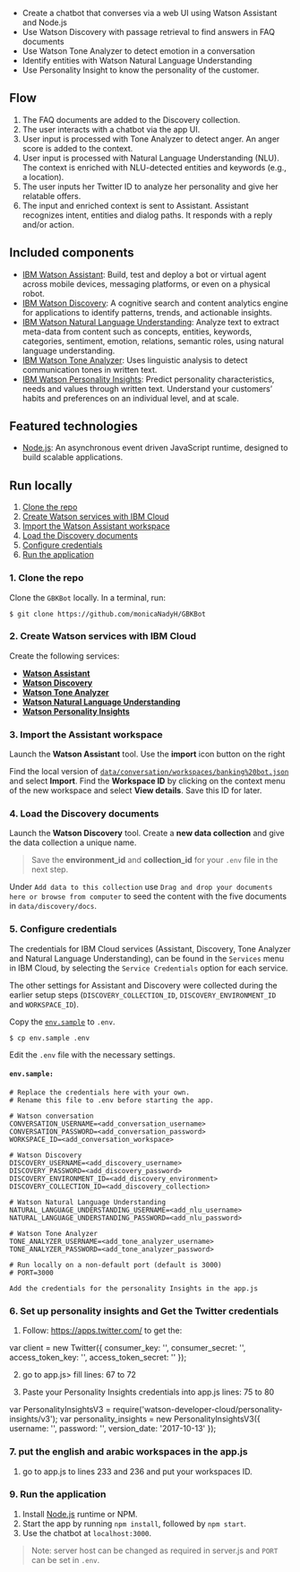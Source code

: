 
* Create a chatbot that converses via a web UI using Watson Assistant and Node.js
* Use Watson Discovery with passage retrieval to find answers in FAQ documents
* Use Watson Tone Analyzer to detect emotion in a conversation
* Identify entities with Watson Natural Language Understanding
* Use Personality Insight to know the personality of the customer.

## Flow
1. The FAQ documents are added to the Discovery collection.
2. The user interacts with a chatbot via the app UI.
3. User input is processed with Tone Analyzer to detect anger. An anger score is added to the context.
4. User input is processed with Natural Language Understanding (NLU). The context is enriched with NLU-detected entities and keywords (e.g., a location).
5. The user inputs her Twitter ID to analyze her personality and give her relatable offers.
6. The input and enriched context is sent to Assistant. Assistant recognizes intent, entities and dialog paths. It responds with a reply and/or action.


## Included components

* [IBM Watson Assistant](https://www.ibm.com/watson/developercloud/conversation.html): Build, test and deploy a bot or virtual agent across mobile devices, messaging platforms, or even on a physical robot.
* [IBM Watson Discovery](https://www.ibm.com/watson/developercloud/discovery.html): A cognitive search and content analytics engine for applications to identify patterns, trends, and actionable insights.
* [IBM Watson Natural Language Understanding](https://www.ibm.com/watson/developercloud/natural-language-understanding.html): Analyze text to extract meta-data from content such as concepts, entities, keywords, categories, sentiment, emotion, relations, semantic roles, using natural language understanding.
* [IBM Watson Tone Analyzer](https://www.ibm.com/watson/services/tone-analyzer/): Uses linguistic analysis to detect communication tones in written text.
* [IBM Watson Personality Insights](https://www.ibm.com/watson/services/personality-insights/): Predict personality characteristics, needs and values through written text. Understand your customers’ habits and preferences on an individual level, and at scale.

## Featured technologies
* [Node.js](https://nodejs.org/): An asynchronous event driven JavaScript runtime, designed to build scalable applications.



## Run locally

1. [Clone the repo](#1-clone-the-repo)
2. [Create Watson services with IBM Cloud](#2-create-watson-services-with-ibm-bluemix)
3. [Import the Watson Assistant workspace](#3-import-the-conversation-workspace)
4. [Load the Discovery documents](#4-load-the-discovery-documents)
5. [Configure credentials](#5-configure-credentials)
5. [Run the application](#6-run-the-application)

### 1. Clone the repo

Clone the `GBKBot` locally. In a terminal, run:

```
$ git clone https://github.com/monicaNadyH/GBKBot
```

### 2. Create Watson services with IBM Cloud

Create the following services:

* [**Watson Assistant**](https://console.ng.bluemix.net/catalog/services/conversation)
* [**Watson Discovery**](https://console.ng.bluemix.net/catalog/services/discovery)
* [**Watson Tone Analyzer**](https://console.ng.bluemix.net/catalog/services/tone-analyzer)
* [**Watson Natural Language Understanding**](https://console.ng.bluemix.net/catalog/services/natural-language-understanding)
* [**Watson Personality Insights**](https://console.bluemix.net/catalog/services/personality-insights)


### 3. Import the Assistant workspace

Launch the **Watson Assistant** tool. Use the **import** icon button on the right



Find the local version of [`data/conversation/workspaces/banking%20bot.json`](data/conversation/workspaces/banking%20bot.json) and select
**Import**. Find the **Workspace ID** by clicking on the context menu of the new
workspace and select **View details**. Save this ID for later.


### 4. Load the Discovery documents

Launch the **Watson Discovery** tool. Create a **new data collection**
and give the data collection a unique name.


> Save the **environment_id** and **collection_id** for your `.env` file in the next step.

Under `Add data to this collection` use `Drag and drop your documents here or browse from computer` to seed the content with the five documents in `data/discovery/docs`.

### 5. Configure credentials

The credentials for IBM Cloud services (Assistant, Discovery, Tone Analyzer and
Natural Language Understanding), can be found in the ``Services`` menu in IBM Cloud,
by selecting the ``Service Credentials`` option for each service.

The other settings for Assistant and Discovery were collected during the
earlier setup steps (``DISCOVERY_COLLECTION_ID``, ``DISCOVERY_ENVIRONMENT_ID`` and
``WORKSPACE_ID``).



Copy the [`env.sample`](env.sample) to `.env`.

```
$ cp env.sample .env
```
Edit the `.env` file with the necessary settings.

#### `env.sample:`

```
# Replace the credentials here with your own.
# Rename this file to .env before starting the app.

# Watson conversation
CONVERSATION_USERNAME=<add_conversation_username>
CONVERSATION_PASSWORD=<add_conversation_password>
WORKSPACE_ID=<add_conversation_workspace>

# Watson Discovery
DISCOVERY_USERNAME=<add_discovery_username>
DISCOVERY_PASSWORD=<add_discovery_password>
DISCOVERY_ENVIRONMENT_ID=<add_discovery_environment>
DISCOVERY_COLLECTION_ID=<add_discovery_collection>

# Watson Natural Language Understanding
NATURAL_LANGUAGE_UNDERSTANDING_USERNAME=<add_nlu_username>
NATURAL_LANGUAGE_UNDERSTANDING_PASSWORD=<add_nlu_password>

# Watson Tone Analyzer
TONE_ANALYZER_USERNAME=<add_tone_analyzer_username>
TONE_ANALYZER_PASSWORD=<add_tone_analyzer_password>

# Run locally on a non-default port (default is 3000)
# PORT=3000

Add the credentials for the personality Insights in the app.js

```


### 6. Set up personality insights and Get the Twitter credentials
1. Follow: https://apps.twitter.com/ to get the:


var client = new Twitter({
    consumer_key: '',
    consumer_secret: '',
    access_token_key: '',
    access_token_secret: ''
});




2. go to app.js> fill lines: 67 to 72


3. Paste your Personality Insights credentials into app.js lines: 75 to 80


var PersonalityInsightsV3 = require('watson-developer-cloud/personality-insights/v3');
var personality_insights = new PersonalityInsightsV3({
    username: '',
    password: '',
    version_date: '2017-10-13'
});


### 7. put the english and arabic workspaces in the app.js

1. go to app.js to lines 233 and 236 and put your workspaces ID.





### 9. Run the application
1. Install [Node.js](https://nodejs.org/en/) runtime or NPM.
1. Start the app by running `npm install`, followed by `npm start`.
1. Use the chatbot at `localhost:3000`.
> Note: server host can be changed as required in server.js and `PORT` can be set in `.env`.

